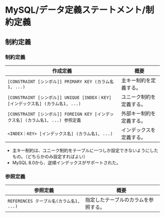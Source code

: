# MySQL/データ定義ステートメント/制約定義

## 制約定義

### 制約定義

| 作成定義                                                     | 概要                     |
| ------------------------------------------------------------ | ------------------------ |
| `[CONSTRAINT [シンボル]] PRIMARY KEY (カラム名1, ...)`       | 主キー制約を定義する。   |
| `[CONSTRAINT [シンボル]] UNIQUE [INDEX｜KEY] [インデックス名] (カラム名1, ...)` | ユニーク制約を定義する。 |
| `[CONSTRAINT [シンボル]] FOREIGN KEY [インデックス名] (カラム名1, ...) 参照定義` | 外部キー制約を定義する。 |
| `<INDEX｜KEY> [インデックス名] (カラム名1, ...)`             | インデックスを定義する。 |

- 主キー制約は、ユニーク制約をテーブルに一つしか設定できないようにしたもの。（どちらかのみ設定すればよい）
- MySQL 8.0から、逆順インデックスがサポートされた。

### 参照定義

| 参照定義                                | 概要                                 |
| --------------------------------------- | ------------------------------------ |
| `REFERENCES テーブル名(カラム名1, ...)` | 指定したテーブルのカラムを参照する。 |
